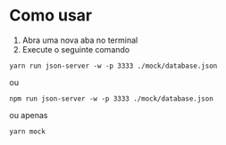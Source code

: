 # Como usar

1. Abra uma nova aba no terminal
2. Execute o seguinte comando
   
```yarn run json-server -w -p 3333 ./mock/database.json```

ou

```npm run json-server -w -p 3333 ./mock/database.json```

ou apenas

``` yarn mock ```

